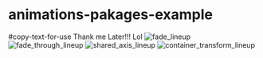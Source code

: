 # animations-pakages-example

#copy-text-for-use
Thank me Later!!! Lol
![fade_lineup](https://user-images.githubusercontent.com/74558749/118474576-d8deff80-b728-11eb-8bd4-aa0403dd7af6.gif)
![fade_through_lineup](https://user-images.githubusercontent.com/74558749/118474601-de3c4a00-b728-11eb-9f24-af98dc6894f7.gif)
![shared_axis_lineup](https://user-images.githubusercontent.com/74558749/118474620-e300fe00-b728-11eb-908a-e12e76124ada.gif)
![container_transform_lineup](https://user-images.githubusercontent.com/74558749/118474633-e5fbee80-b728-11eb-86d7-e45d2f7af337.gif)
